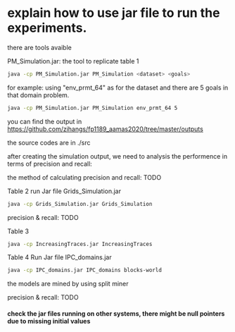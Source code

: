 # explain how to use jar file to run the experiments.

there are tools avaible

PM_Simulation.jar: the tool to replicate table 1

```sh
java -cp PM_Simulation.jar PM_Simulation <dataset> <goals>
```
for example: using "env_prmt_64" as for the dataset and there are 5 goals in that domain problem.
```sh
java -cp PM_Simulation.jar PM_Simulation env_prmt_64 5
```
you can find the output in https://github.com/zihangs/fp1189_aamas2020/tree/master/outputs

the source codes are in ./src


after creating the simulation output, we need to analysis the performence in terms of precision and recall:

the method of calculating precision and recall: TODO





Table 2
run Jar file Grids_Simulation.jar

```sh
java -cp Grids_Simulation.jar Grids_Simulation
```

precision & recall: TODO

Table 3

```sh
java -cp IncreasingTraces.jar IncreasingTraces
```


Table 4
Run Jar file IPC_domains.jar
```sh
java -cp IPC_domains.jar IPC_domains blocks-world
```
the models are mined by using split miner

precision & recall: TODO

#### check the jar files running on other systems, there might be null pointers due to missing initial values

